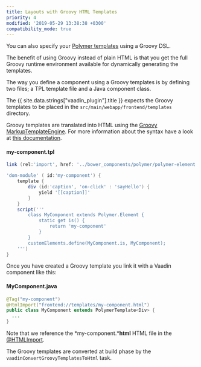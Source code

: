 ```yaml
---
title: Layouts with Groovy HTML Templates
priority: 4
modified: '2019-05-29 13:38:38 +0300'
compatibility_mode: true
---
```


You can also specify your [Polymer templates](polymer-templates.html) using a Groovy DSL. 

The benefit of using Groovy instead of plain HTML is that you get the full Groovy runtime environment available for dynamically generating the templates.

The way you define a component using a Groovy templates is by defining two files; a TPL template file and a Java component class.

The {{ site.data.strings["vaadin_plugin"].title }} expects the  Groovy templates to be placed in the ``src/main/webapp/frontend/templates`` directory.

Groovy templates are translated into HTML using the [Groovy MarkupTemplateEngine](http://docs.groovy-lang.org/next/html/documentation/markup-template-engine.html). For more information about the syntax have a look at [this documentation](http://docs.groovy-lang.org/next/html/documentation/markup-template-engine.html).

#### my-component.tpl
```groovy
link (rel:'import', href: '../bower_components/polymer/polymer-element.html')

'dom-module' ( id:'my-component') {
    template {
        div (id:'caption', 'on-click' : 'sayHello') {
            yield '[[caption]]'
        }
    }
    script('''
        class MyComponent extends Polymer.Element {
            static get is() {
                return 'my-component'
            }
        }
        customElements.define(MyComponent.is, MyComponent);
    ''')
}
```

Once you have created a Groovy template you link it with a Vaadin component like this:

#### MyComponent.java
```java
@Tag("my-component")
@HtmlImport("frontend://templates/my-component.html")
public class MyComponent extends PolymerTemplate<Div> {
  ...
}
```

Note that we reference the *my-component.***html** HTML file in the [@HTMLImport](https://vaadin.com/api/platform/13.0.7/com/vaadin/flow/component/dependency/HtmlImport.html). 

The Groovy templates are converted at build phase by the ``vaadinConvertGroovyTemplatesToHtml`` task.

